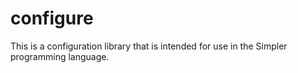 # configure
This is a configuration library that is intended for use in the Simpler programming language.
